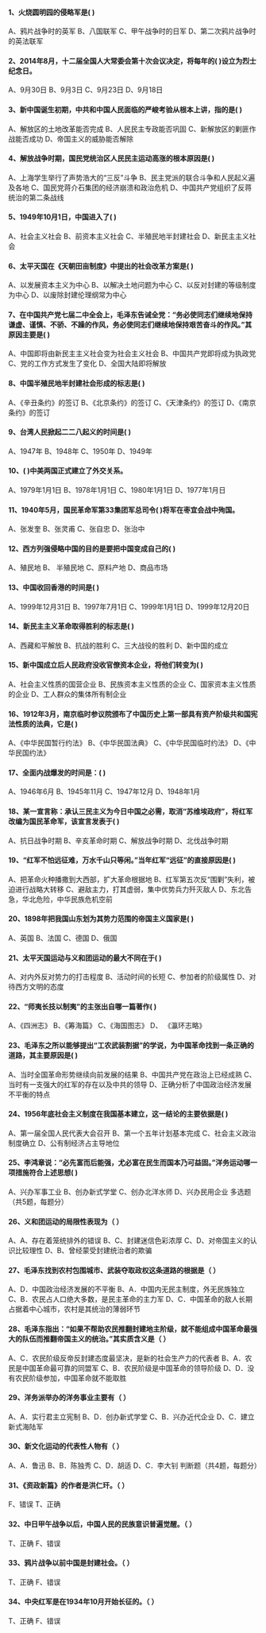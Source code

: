 #### 1、火烧圆明园的侵略军是( )
 A、鸦片战争时的英军
 B、八国联军
 C、甲午战争时的日军
 D、第二次鸦片战争时的英法联军
#### 2、2014年8月，十二届全国人大常委会第十次会议决定，将每年的( )设立为烈士纪念日。
 A、9月30日
 B、9月3日
 C、9月23日
 D、9月18日
#### 3、新中国诞生初期，中共和中国人民面临的严峻考验从根本上讲，指的是( )
 A、解放区的土地改革能否完成
 B、人民民主专政能否巩固
 C、新解放区的剿匪作战能否成功
 D、帝国主义的威胁能否解除
#### 4、解放战争时期，国民党统治区人民民主运动高涨的根本原因是( )
 A、上海学生举行了声势浩大的“三反”斗争
 B、民主党派的联合斗争和人民起义遍及各地
 C、国民党蒋介石集团的经济崩溃和政治危机
 D、中国共产党组织了反蒋统治的第二条战线
#### 5、1949年10月1日，中国进入了( )
 A、社会主义社会
 B、前资本主义社会
 C、半殖民地半封建社会
 D、新民主主义社会
#### 6、太平天国在《天朝田亩制度》中提出的社会改革方案是( )
 A、以发展资本主义为中心
 B、以解决土地问题为中心
 C、以反对封建的等级制度为中心
 D、以废除封建伦理纲常为中心
#### 7、在中国共产党七届二中全会上，毛泽东告诫全党：“务必使同志们继续地保持谦虚、谨慎、不骄、不躁的作风，务必使同志们继续地保持艰苦奋斗的作风。”其原因主要是( )
 A、中国即将由新民主主义社会变为社会主义社会
 B、中国共产党即将成为执政党
 C、党的工作方式发生了变化
 D、全国大陆即将解放
#### 8、中国半殖民地半封建社会形成的标志是( )
 A、《辛丑条约》的签订
 B、《北京条约》的签订
 C、《天津条约》的签订
 D、《南京条约》的签订
#### 9、台湾人民掀起二二八起义的时间是( )
 A、1947年
 B、1948年
 C、1950年
 D、1949年
#### 10、( )中美两国正式建立了外交关系。
 A、1979年1月1日
 B、1978年1月1日
 C、1980年1月1日
 D、1977年1月日
#### 11、1940年5月，国民革命军第33集团军总司令( )将军在枣宜会战中殉国。
 A、张发奎
 B、张灵甫
 C、张自忠
 D、张治中
#### 12、西方列强侵略中国的目的是要把中国变成自己的( )
 A、殖民地
 B、 半殖民地
 C、原料产地
 D、商品市场
#### 13、中国收回香港的时间是( )
 A、1999年12月31日
 B、1997年7月1日
 C、1999年1月1日
 D、1999年12月20日
#### 14、新民主主义革命取得胜利的标志是( )
 A、西藏和平解放
 B、抗战的胜利
 C、三大战役的胜利
 D、新中国的成立
#### 15、新中国成立后人民政府没收官僚资本企业，将他们转变为( )
 A、社会主义性质的国营企业
 B、民族资本主义性质的企业
 C、国家资本主义性质的企业
 D、工人群众的集体所有制企业
#### 16、1912年3月，南京临时参议院颁布了中国历史上第一部具有资产阶级共和国宪法性质的法典，它是( )
 A、《中华民国暂行约法》
 B、《中华民国法典》
 C、《中华民国临时约法》
 D、《中华民国约法》
#### 17、全面内战爆发的时间是：( )
 A、1946年6月
 B、1945年11月
 C、1947年12月
 D、1948年1月
#### 18、某一宣言称：承认三民主义为今日中国之必需，取消“苏维埃政府”，将红军改编为国民革命军，该宣言发表于( )
 A、抗日战争时期
 B、辛亥革命时期
 C、解放战争时期
 D、北伐战争时期
#### 19、“红军不怕远征难，万水千山只等闲。”当年红军“远征”的直接原因是( )
 A、把革命火种播撒到大西部，扩大革命根据地
 B、红军第五次反“围剿”失利，被迫进行战略大转移
 C、避敌主力，打其虚弱，集中优势兵力歼灭敌人
 D、东北告急，华北危险，中华民族危机空前
#### 20、1898年把我国山东划为其势力范围的帝国主义国家是( )
 A、英国
 B、法国
 C、德国
 D、俄国
#### 21、太平天国运动与义和团运动的最大不同在于( )
 A、对内外反对势力的打击程度
 B、活动时间的长短
 C、参加者的阶级属性
 D、对待西方文明的态度
#### 22、“师夷长技以制夷”的主张出自哪一篇著作( )
 A、《四洲志》
 B、《筹海篇》
 C、《海国图志》
 D、 《瀛环志略》
#### 23、毛泽东之所以能够提出“工农武装割据”的学说，为中国革命找到一条正确的道路，其主要原因是( )
 A、当时全国革命形势继续向前发展的结果
 B、中国共产党在政治上已经成熟
 C、当时有一支强大的红军的存在以及中共的领导
 D、正确分析了中国政治经济发展不平衡的特点
#### 24、1956年底社会主义制度在我国基本建立，这一结论的主要依据是( )
 A、第一届全国人民代表大会召开
 B、第一个五年计划基本完成
 C、社会主义政治制度确立
 D、公有制经济占主导地位
#### 25、李鸿章说：“必先富而后能强，尤必富在民生而国本乃可益固。”洋务运动哪一项措施符合上述思想( )
 A、兴办军事工业
 B、创办新式学堂
 C、创办北洋水师
 D、兴办民用企业
 多选题（共5题，每题分）
#### 26、义和团运动的局限性表现为（ ）
 A、A、存在着笼统排外的错误
 B、C、封建迷信色彩浓厚
 C、D、对帝国主义的认识比较理性
 D、B、曾经蒙受封建统治者的欺骗
#### 27、毛泽东找到农村包围城市、武装夺取政权这条道路的根据是（ ）
 A、D．中国政治经济发展的不平衡
 B、A．中国内无民主制度，外无民族独立
 C、B．农民占人口绝大多数，是民主革命的主力军
 D、C．中国革命的敌人长期占据着中心城市，农村是其统治的薄弱环节
#### 28、毛泽东指出：“如果不帮助农民推翻封建地主阶级，就不能组成中国革命最强大的队伍而推翻帝国主义的统治。”其实质含义是（ ）
 A、C．农民阶级反帝反封建态度最坚决，是新的社会生产力的代表者
 B、A．农民是中国革命最可靠的同盟军
 C、B．农民阶级是中国革命的领导阶级
 D、D．没有农民阶级参加，中国革命就不能取胜
#### 29、洋务派举办的洋务事业主要有（ ）
 A、A．实行君主立宪制
 B、D．创办新式学堂
 C、B．兴办近代企业
 D、C．建立新式海陆军
#### 30、新文化运动的代表性人物有（ ）
 A、A．鲁迅
 B、B．陈独秀
 C、D．胡适
 D、C．李大钊
 判断题（共4题，每题分）
#### 31、《资政新篇》的作者是洪仁玕。（ ）
 F、错误
 T、正确
#### 32、中日甲午战争以后，中国人民的民族意识普遍觉醒。（ ）
 T、正确
 F、错误
#### 33、鸦片战争以前中国是封建社会。（ ）
 T、正确
 F、错误
#### 34、中央红军是在1934年10月开始长征的。（ ）
 T、正确
 F、错误
